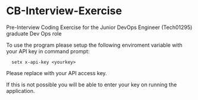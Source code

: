 # CB-Interview-Exercise
Pre-Interview Coding Exercise for the Junior DevOps Engineer (Tech01295) graduate Dev Ops role

To use the program please setup the following enviroment variable with your API key in command prompt:
      
      setx x-api-key <yourkey>

Please replace <yourkey> with your API access key.

If this is not possible you will be able to enter your key on running the application.